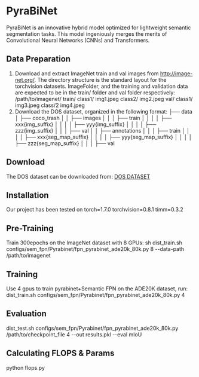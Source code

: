 # PyraBiNet

PyraBiNet is an innovative hybrid model optimized for lightweight semantic segmentation tasks. This model ingeniously merges the merits of Convolutional Neural Networks (CNNs) and Transformers.

## Data Preparation
1. Download and extract ImageNet train and val images from http://image-net.org/. The directory structure is the standard layout for the torchvision datasets. ImageFolder, and the training and validation data are expected to be in the train/ folder and val folder respectively:
/path/to/imagenet/
  train/
    class1/
      img1.jpeg
    class2/
      img2.jpeg
  val/
    class1/
      img3.jpeg
    class/2
      img4.jpeg
2. Download the DOS dataset, organized in the following format:
├── data
│   ├── coco_trash
│   │   ├── images
│   │   │   ├── train
│   │   │   │   ├── xxx{img_suffix}
│   │   │   │   ├── yyy{img_suffix}
│   │   │   │   ├── zzz{img_suffix}
│   │   │   ├── val
│   │   ├── annotations
│   │   │   ├── train
│   │   │   │   ├── xxx{seg_map_suffix}
│   │   │   │   ├── yyy{seg_map_suffix}
│   │   │   │   ├── zzz{seg_map_suffix}
│   │   │   ├── val

## Download

The DOS dataset can be downloaded from:  [DOS DATASET](https://github.com/zehantan6970/DOS_Dataset ) 

## Installation

Our project has been tested on torch=1.7.0 torchvision=0.8.1 timm=0.3.2

## Pre-Training

Train 300epochs on the ImageNet dataset with 8 GPUs:
sh dist_train.sh configs/sem_fpn/Pyrabinet/fpn_pyrabinet_ade20k_80k.py 8 --data-path /path/to/imagenet

## Training

Use 4 gpus to train pyrabinet+Semantic FPN on the ADE20K dataset, run:
dist_train.sh configs/sem_fpn/Pyrabinet/fpn_pyrabinet_ade20k_80k.py 4

## Evaluation

dist_test.sh configs/sem_fpn/Pyrabinet/fpn_pyrabinet_ade20k_80k.py /path/to/checkpoint_file 4 --out results.pkl --eval mIoU

## Calculating FLOPS & Params
python flops.py
